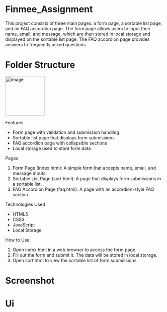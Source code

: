 # Finmee_Assignment
This project consists of three main pages: a form page, a sortable list page, and an FAQ accordion page. The form page allows users to input their name, email, and message, which are then stored in local storage and displayed on the sortable list page. The FAQ accordion page provides answers to frequently asked questions.
# Folder Structure
<img width="125" alt="image" src="https://github.com/user-attachments/assets/07f6a92d-d0fd-4737-a68e-b46256854129" />

Features
- Form page with validation and submission handling
- Sortable list page that displays form submissions
- FAQ accordion page with collapsible sections
- Local storage used to store form data

Pages
1. Form Page (index.html): A simple form that accepts name, email, and message inputs.
2. Sortable List Page (sort.html): A page that displays form submissions in a sortable list.
3. FAQ Accordion Page (faq.html): A page with an accordion-style FAQ section.

Technologies Used
- HTML5
- CSS3
- JavaScript
- Local Storage

How to Use
1. Open index.html in a web browser to access the form page.
2. Fill out the form and submit it. The data will be stored in local storage.
3. Open sort.html to view the sortable list of form submissions.

# Screenshot
# Ui
